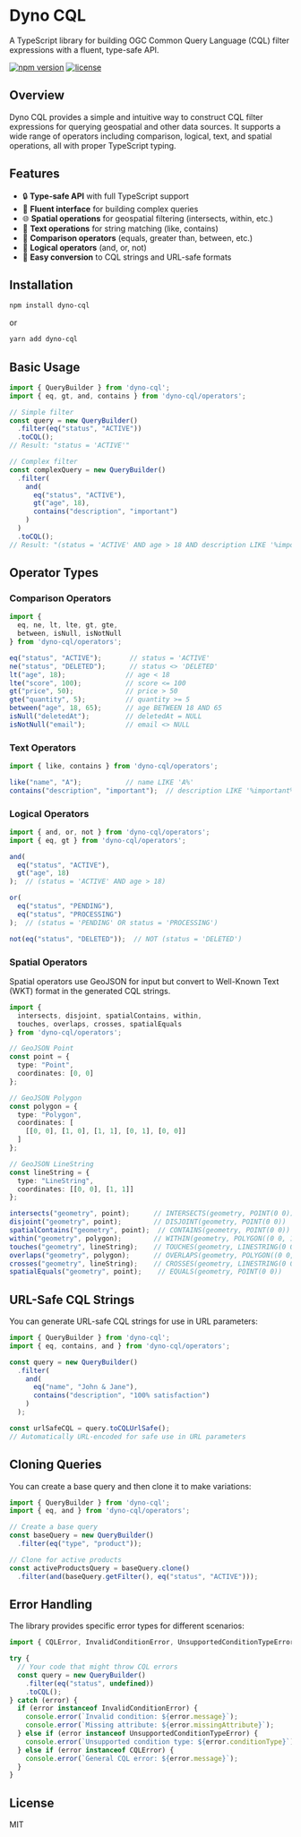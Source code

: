 # Dyno CQL

A TypeScript library for building OGC Common Query Language (CQL) filter expressions with a fluent, type-safe API.

[![npm version](https://img.shields.io/npm/v/dyno-cql.svg)](https://www.npmjs.com/package/dyno-cql)
[![license](https://img.shields.io/npm/l/dyno-cql.svg)](https://github.com/yourusername/dyno-cql/blob/main/LICENSE)

## Overview

Dyno CQL provides a simple and intuitive way to construct CQL filter expressions for querying geospatial and other data sources. It supports a wide range of operators including comparison, logical, text, and spatial operations, all with proper TypeScript typing.

## Features

- 🔒 **Type-safe API** with full TypeScript support
- 🔗 **Fluent interface** for building complex queries
- 🌐 **Spatial operations** for geospatial filtering (intersects, within, etc.)
- 📝 **Text operations** for string matching (like, contains)
- 🧮 **Comparison operators** (equals, greater than, between, etc.)
- 🔄 **Logical operators** (and, or, not)
- 🔄 **Easy conversion** to CQL strings and URL-safe formats

## Installation

```bash
npm install dyno-cql
```

or

```bash
yarn add dyno-cql
```

## Basic Usage

```typescript
import { QueryBuilder } from 'dyno-cql';
import { eq, gt, and, contains } from 'dyno-cql/operators';

// Simple filter
const query = new QueryBuilder()
  .filter(eq("status", "ACTIVE"))
  .toCQL();
// Result: "status = 'ACTIVE'"

// Complex filter
const complexQuery = new QueryBuilder()
  .filter(
    and(
      eq("status", "ACTIVE"),
      gt("age", 18),
      contains("description", "important")
    )
  )
  .toCQL();
// Result: "(status = 'ACTIVE' AND age > 18 AND description LIKE '%important%')"
```

## Operator Types

### Comparison Operators

```typescript
import {
  eq, ne, lt, lte, gt, gte,
  between, isNull, isNotNull
} from 'dyno-cql/operators';

eq("status", "ACTIVE");       // status = 'ACTIVE'
ne("status", "DELETED");      // status <> 'DELETED'
lt("age", 18);               // age < 18
lte("score", 100);           // score <= 100
gt("price", 50);             // price > 50
gte("quantity", 5);          // quantity >= 5
between("age", 18, 65);      // age BETWEEN 18 AND 65
isNull("deletedAt");         // deletedAt = NULL
isNotNull("email");          // email <> NULL
```

### Text Operators

```typescript
import { like, contains } from 'dyno-cql/operators';

like("name", "A");           // name LIKE 'A%'
contains("description", "important");  // description LIKE '%important%'
```

### Logical Operators

```typescript
import { and, or, not } from 'dyno-cql/operators';
import { eq, gt } from 'dyno-cql/operators';

and(
  eq("status", "ACTIVE"),
  gt("age", 18)
);  // (status = 'ACTIVE' AND age > 18)

or(
  eq("status", "PENDING"),
  eq("status", "PROCESSING")
);  // (status = 'PENDING' OR status = 'PROCESSING')

not(eq("status", "DELETED"));  // NOT (status = 'DELETED')
```

### Spatial Operators

Spatial operators use GeoJSON for input but convert to Well-Known Text (WKT) format in the generated CQL strings.

```typescript
import {
  intersects, disjoint, spatialContains, within,
  touches, overlaps, crosses, spatialEquals
} from 'dyno-cql/operators';

// GeoJSON Point
const point = {
  type: "Point",
  coordinates: [0, 0]
};

// GeoJSON Polygon
const polygon = {
  type: "Polygon",
  coordinates: [
    [[0, 0], [1, 0], [1, 1], [0, 1], [0, 0]]
  ]
};

// GeoJSON LineString
const lineString = {
  type: "LineString",
  coordinates: [[0, 0], [1, 1]]
};

intersects("geometry", point);      // INTERSECTS(geometry, POINT(0 0))
disjoint("geometry", point);        // DISJOINT(geometry, POINT(0 0))
spatialContains("geometry", point);  // CONTAINS(geometry, POINT(0 0))
within("geometry", polygon);        // WITHIN(geometry, POLYGON((0 0, 1 0, 1 1, 0 1, 0 0)))
touches("geometry", lineString);    // TOUCHES(geometry, LINESTRING(0 0, 1 1))
overlaps("geometry", polygon);      // OVERLAPS(geometry, POLYGON((0 0, 1 0, 1 1, 0 1, 0 0)))
crosses("geometry", lineString);    // CROSSES(geometry, LINESTRING(0 0, 1 1))
spatialEquals("geometry", point);    // EQUALS(geometry, POINT(0 0))
```

## URL-Safe CQL Strings

You can generate URL-safe CQL strings for use in URL parameters:

```typescript
import { QueryBuilder } from 'dyno-cql';
import { eq, contains, and } from 'dyno-cql/operators';

const query = new QueryBuilder()
  .filter(
    and(
      eq("name", "John & Jane"),
      contains("description", "100% satisfaction")
    )
  );

const urlSafeCQL = query.toCQLUrlSafe();
// Automatically URL-encoded for safe use in URL parameters
```

## Cloning Queries

You can create a base query and then clone it to make variations:

```typescript
import { QueryBuilder } from 'dyno-cql';
import { eq, and } from 'dyno-cql/operators';

// Create a base query
const baseQuery = new QueryBuilder()
  .filter(eq("type", "product"));

// Clone for active products
const activeProductsQuery = baseQuery.clone()
  .filter(and(baseQuery.getFilter(), eq("status", "ACTIVE")));
```

## Error Handling

The library provides specific error types for different scenarios:

```typescript
import { CQLError, InvalidConditionError, UnsupportedConditionTypeError } from 'dyno-cql/errors';

try {
  // Your code that might throw CQL errors
  const query = new QueryBuilder()
    .filter(eq("status", undefined))
    .toCQL();
} catch (error) {
  if (error instanceof InvalidConditionError) {
    console.error(`Invalid condition: ${error.message}`);
    console.error(`Missing attribute: ${error.missingAttribute}`);
  } else if (error instanceof UnsupportedConditionTypeError) {
    console.error(`Unsupported condition type: ${error.conditionType}`);
  } else if (error instanceof CQLError) {
    console.error(`General CQL error: ${error.message}`);
  }
}
```

## License

MIT
